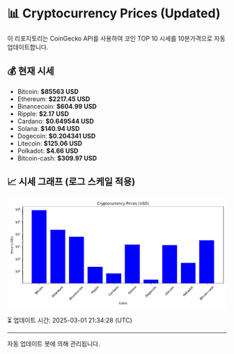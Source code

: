 
# 📊 Cryptocurrency Prices (Updated)

이 리포지토리는 CoinGecko API를 사용하여 코인 TOP 10 시세를 10분가격으로 자동 업데이트합니다.

## 💰 현재 시세
- Bitcoin: **$85563 USD**
- Ethereum: **$2217.45 USD**
- Binancecoin: **$604.99 USD**
- Ripple: **$2.17 USD**
- Cardano: **$0.649544 USD**
- Solana: **$140.94 USD**
- Dogecoin: **$0.204341 USD**
- Litecoin: **$125.06 USD**
- Polkadot: **$4.66 USD**
- Bitcoin-cash: **$309.97 USD**

## 📈 시세 그래프 (로그 스케일 적용)
![Crypto Prices](crypto_prices.png)

⏳ 업데이트 시간: 2025-03-01 21:34:28 (UTC)

---
자동 업데이트 봇에 의해 관리됩니다.
